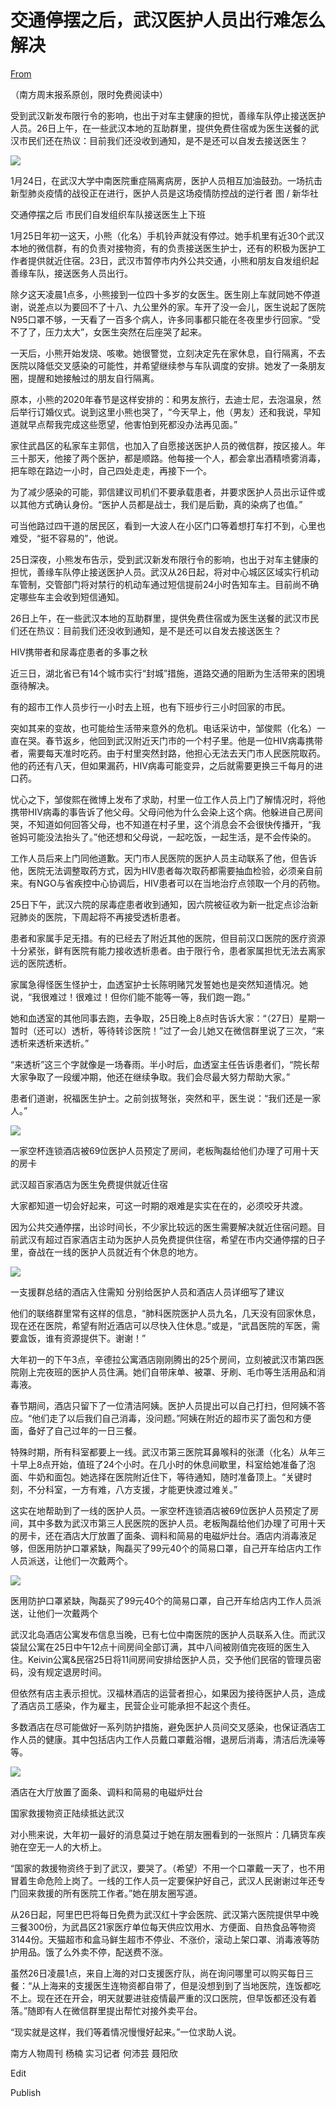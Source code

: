 # 交通停摆之后，武汉医护人员出行难怎么解决

[From](https://search.weixin.qq.com/k/RF1aX1dDbV5ZQlRQQFRRbk9cSk5eakdWVF5tR1dSb1dbWyRHICohV0Rv?clicktime=1580703430&enterid=1580703430)  

（南方周末报系原创，限时免费阅读中）

受到武汉新发布限行令的影响，也出于对车主健康的担忧，善缘车队停止接送医护人员。26日上午，在一些武汉本地的互助群里，提供免费住宿或为医生送餐的武汉市民们还在热议：目前我们还没收到通知，是不是还可以自发去接送医生？

![](https://res.cloudinary.com/dqvsulqdb/image/upload/v1580995557/iw2jtbgjcmiomm8emvlr.jpg)

1月24日，在武汉大学中南医院重症隔离病房，医护人员相互加油鼓劲。一场抗击新型肺炎疫情的战役正在进行，医护人员是这场疫情防控战的逆行者 图 / 新华社

交通停摆之后 市民们自发组织车队接送医生上下班

1月25日年初一这天，小熊（化名）手机铃声就没有停过。她手机里有近30个武汉本地的微信群，有的负责对接物资，有的负责接送医生护士，还有的积极为医护工作者提供就近住宿。23日，武汉市暂停市内外公共交通，小熊和朋友自发组织起善缘车队，接送医务人员出行。

除夕这天凌晨1点多，小熊接到一位四十多岁的女医生。医生刚上车就同她不停道谢，说差点以为要回不了十八、九公里外的家。车开了没一会儿，医生说起了医院N95口罩不够，一天看了一百多个病人，许多同事都只能在冬夜里步行回家。“受不了了，压力太大”，女医生突然在后座哭了起来。

一天后，小熊开始发烧、咳嗽。她很警觉，立刻决定先在家休息，自行隔离，不去医院以降低交叉感染的可能性，并希望继续参与车队调度的安排。她发了一条朋友圈，提醒和她接触过的朋友自行隔离。

原本，小熊的2020年春节是这样安排的：和男友旅行，去迪士尼，去泡温泉，然后举行订婚仪式。说到这里小熊也哭了，“今天早上，他（男友）还和我说，早知道就早点帮我完成这些愿望，他害怕到死都没办法再见面。”

家住武昌区的私家车主郭信，也加入了自愿接送医护人员的微信群，按区接人。年三十那天，他接了两个医护，都是顺路。他每接一个人，都会拿出酒精喷雾消毒，把车晾在路边一小时，自己四处走走，再接下一个。

为了减少感染的可能，郭信建议司机们不要承载患者，并要求医护人员出示证件或以其他方式确认身份。“医护人员都是战士，我们是后勤，真的染病了也值。”

可当他路过四干道的居民区，看到一大波人在小区门口等着想打车打不到，心里也难受，“挺不容易的”，他说。

25日深夜，小熊发布告示，受到武汉新发布限行令的影响，也出于对车主健康的担忧，善缘车队停止接送医护人员。武汉从26日起，将对中心城区区域实行机动车管制，交管部门将对禁行的机动车通过短信提前24小时告知车主。目前尚不确定哪些车主会收到短信通知。

26日上午，在一些武汉本地的互助群里，提供免费住宿或为医生送餐的武汉市民们还在热议：目前我们还没收到通知，是不是还可以自发去接送医生？

HIV携带者和尿毒症患者的多事之秋

近三日，湖北省已有14个城市实行“封城”措施，道路交通的阻断为生活带来的困境亟待解决。

有的超市工作人员步行一小时去上班，也有下班步行三小时回家的市民。

突如其来的变故，也可能给生活带来意外的危机。电话采访中，邹俊熙（化名）一直在哭。春节返乡，他回到武汉附近天门市的一个村子里。他是一位HIV病毒携带者，需要每天准时吃药。由于村里突然封路，他担心无法去天门市人民医院取药。他的药还有八天，但如果漏药，HIV病毒可能变异，之后就需要更换三千每月的进口药。

忧心之下，邹俊熙在微博上发布了求助，村里一位工作人员上门了解情况时，将他携带HIV病毒的事告诉了他父母。父母问他为什么会染上这个病。他躲进自己房间哭，不知道如何回答父母，也不知道在村子里，这个消息会不会很快传播开，“我爸妈可能没法抬头了。”他还想和父母说，一起吃饭，一起生活，是不会传染的。

工作人员后来上门同他道歉。天门市人民医院的医护人员主动联系了他，但告诉他，医院无法调整取药方式，因为HIV患者每次取药都需要抽血检验，必须亲自前来。有NGO与省疾控中心协调后，HIV患者可以在当地治疗点领取一个月的药物。

25日下午，武汉六院的尿毒症患者收到通知，因六院被征收为新一批定点诊治新冠肺炎的医院，下周起将不再接受透析患者。

患者和家属手足无措。有的已经去了附近其他的医院，但目前汉口医院的医疗资源十分紧张，鲜有医院有能力接收透析患者。由于限行令，患者家属担忧无法去离家远的医院透析。

家属急得怪医生怪护士，血透室护士长陈明赌咒发誓她也是突然知道情况。她说，“我很难过！很难过！但你们能不能等一等，我们跑一跑。”

她和血透室的其他同事去跑，去争取，25日晚上8点时告诉大家：“（27日）星期一暂时（还可以）透析，等待转诊医院！”过了一会儿她又在微信群里说了三次，“来透析来透析来透析。”

“来透析”这三个字就像是一场春雨。半小时后，血透室主任告诉患者们，“院长帮大家争取了一段缓冲期，他还在继续争取。我们会尽最大努力帮助大家。”

患者们道谢，祝福医生护士。之前剑拔弩张，突然和平，医生说：“我们还是一家人。”

![](https://res.cloudinary.com/dqvsulqdb/image/upload/v1580995560/puyllecyjaecsnog2ksa.jpg)

一家空杯连锁酒店被69位医护人员预定了房间，老板陶磊给他们办理了可用十天的房卡

武汉超百家酒店为医生免费提供就近住宿

大家都知道一切会好起来，可这一时期的艰难是实实在在的，必须咬牙共渡。

因为公共交通停摆，出诊时间长，不少家比较远的医生需要解决就近住宿问题。目前武汉有超过百家酒店主动为医护人员免费提供住宿，希望在市内交通停摆的日子里，奋战在一线的医护人员就近有个休息的地方。

![](https://res.cloudinary.com/dqvsulqdb/image/upload/v1580995560/jsjtz191qwskosw9lvxk.jpg)

一支援群总结的酒店入住需知 分别给医护人员和酒店人员详细写了建议

他们的联络群里常有这样的信息，“肺科医院医护人员九名，几天没有回家休息，现在还在医院，希望有附近酒店可以尽快入住休息。”或是，“武昌医院的军医，需要盒饭，谁有资源提供下。谢谢！”

大年初一的下午3点，辛德拉公寓酒店刚刚腾出的25个房间，立刻被武汉市第四医院刚上完夜班的医护人员住满。她们自带床单、被罩、牙刷、毛巾等生活用品和消毒液。

春节期间，酒店只留下了一位清洁阿姨。医护人员提出可以自己打扫，但阿姨不答应。“他们走了以后我们自己消毒，没问题。”阿姨在附近的超市买了面包和方便面，备好了自己过年的一日三餐。

特殊时期，所有科室都要上一线。武汉市第三医院耳鼻喉科的张潇（化名）从年三十早上8点开始，值班了24个小时。在几小时的休息间歇里，科室给她准备了泡面、牛奶和面包。她选择在医院附近住下，等待通知，随时准备顶上。“关键时刻，不分科室，一方有难，八方支援，才能更快渡过难关。”

这实在地帮助到了一线的医护人员。一家空杯连锁酒店被69位医护人员预定了房间，其中多数为武汉市第三人民医院的医护人员。老板陶磊给他们办理了可用十天的房卡，还在酒店大厅放置了面条、调料和简易的电磁炉灶台。酒店内消毒液足够，但医用防护口罩紧缺，陶磊买了99元40个的简易口罩，自己开车给店内工作人员派送，让他们一次戴两个。

![](https://res.cloudinary.com/dqvsulqdb/image/upload/v1580995560/zebzsrbo1pp2jrxg0c6w.jpg)

医用防护口罩紧缺，陶磊买了99元40个的简易口罩，自己开车给店内工作人员派送，让他们一次戴两个

武汉北岛酒店公寓发布信息当晚，已有七位中南医院的医护人员联系入住。而武汉袋鼠公寓在25日中午12点十间房间全部订满，其中八间被刚值完夜班的医生入住。Keivin公寓&民宿25日将11间房间安排给医护人员，交予他们民宿的管理员密码，没有规定退房时间。

但依然有店主表示担忧。汉福林酒店的运营者担心，如果因为接待医护人员，造成了酒店员工感染，作为雇主，民营企业可能承担不起这个责任。

多数酒店在尽可能做好一系列防护措施，避免医护人员间交叉感染，也保证酒店工作人员的健康。其中包括店内工作人员戴口罩戴浴帽，退房后消毒，清洁后洗澡等等。

![](https://res.cloudinary.com/dqvsulqdb/image/upload/v1580995562/pndnjzfknlfuyinocvmj.jpg)

酒店在大厅放置了面条、调料和简易的电磁炉灶台

国家救援物资正陆续抵达武汉

对小熊来说，大年初一最好的消息莫过于她在朋友圈看到的一张照片：几辆货车疾驰在空无一人的大桥上。

“国家的救援物资终于到了武汉，要哭了。（希望）不用一个口罩戴一天了，也不用冒着生命危险上岗了。一线的工作人员一定要保护好自己，武汉人民谢谢过年还专门回来救援的所有医院工作者。”她在朋友圈写道。

从26日起，阿里巴巴将每日免费为武汉红十字会医院、武汉第六医院提供早中晚三餐300份，为武昌区21家医疗单位每天供应饮用水、方便面、自热食品等物资3144份。天猫超市和盒马鲜生超市不停业、不涨价，滚动上架口罩、消毒液等防护用品。饿了么外卖不停，配送费不涨。

虽然26日凌晨1点，来自上海的对口支援医疗队，尚在询问哪里可以购买每日三餐：“从上海来的支援医生连物资都自带了，但是没想到到了当地医院，连饭都吃不上。现在还在开会，明天就要进驻疫情最严重的汉口医院，但早饭都还没有着落。”随即有人在微信群里提出帮忙对接外卖平台。

“现实就是这样，我们等着情况慢慢好起来。”一位求助人说。

南方人物周刊 杨楠 实习记者 何沛芸 聂阳欣

Edit

Publish
